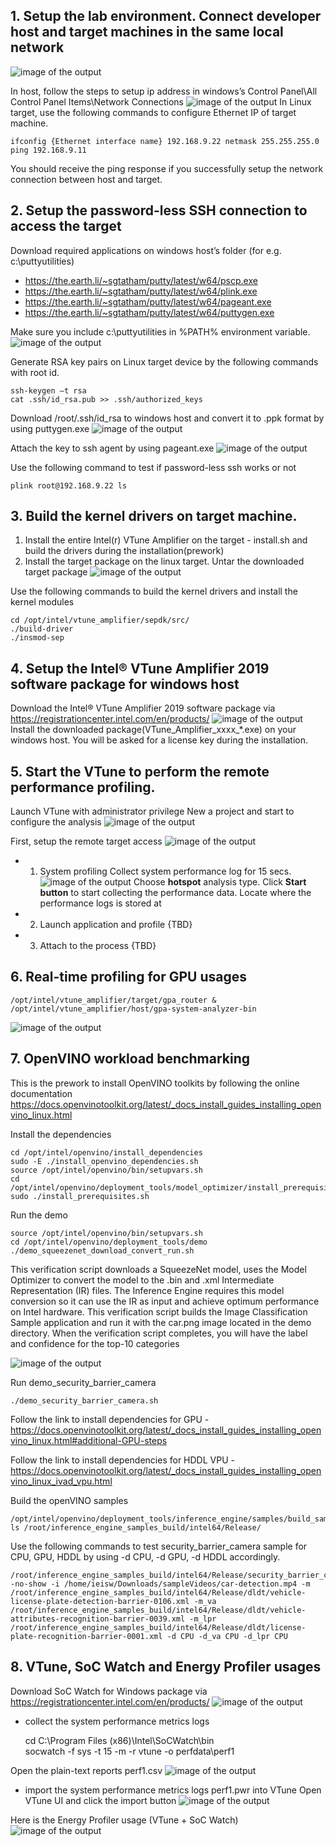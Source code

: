 ## 1. Setup the lab environment. Connect developer host and target machines in the same local network
![image of the output](https://github.com/Joel-lin/IntelSoftwareWorkshop/blob/master/images/hosttargetsetup.png)

In host, follow the steps to setup ip address in windows’s Control Panel\All Control Panel Items\Network Connections
![image of the output](https://github.com/Joel-lin/IntelSoftwareWorkshop/blob/master/images/setuphostip.png)
In Linux target, use the following commands to configure Ethernet IP of target machine.

	ifconfig {Ethernet interface name} 192.168.9.22 netmask 255.255.255.0
	ping 192.168.9.11
	
You should receive the ping response if you successfully setup the network connection between host and target.

## 2. Setup the password-less SSH connection to access the target
Download required applications on windows host’s folder (for e.g. c:\puttyutilities)

* https://the.earth.li/~sgtatham/putty/latest/w64/pscp.exe
* https://the.earth.li/~sgtatham/putty/latest/w64/plink.exe
* https://the.earth.li/~sgtatham/putty/latest/w64/pageant.exe
* https://the.earth.li/~sgtatham/putty/latest/w64/puttygen.exe

Make sure you include c:\puttyutilities in %PATH% environment variable.
![image of the output]( https://github.com/Joel-lin/IntelSoftwareWorkshop/blob/master/images/setuppath.png)

Generate RSA key pairs on Linux target device by the following commands with root id.

	ssh-keygen –t rsa
	cat .ssh/id_rsa.pub >> .ssh/authorized_keys

Download /root/.ssh/id_rsa to windows host and convert it to .ppk format by using puttygen.exe
![image of the output](https://github.com/Joel-lin/IntelSoftwareWorkshop/blob/master/images/convertprivatekey.png)

Attach the key to ssh agent by using pageant.exe
![image of the output](https://github.com/Joel-lin/IntelSoftwareWorkshop/blob/master/images/addkeypageant.png)

Use the following command to test if password-less ssh works or not

    plink root@192.168.9.22 ls

## 3. Build the kernel drivers on target machine.
1)	Install the entire Intel(r) VTune Amplifier on the target - install.sh and build the drivers during the installation(prework)
2)	Install the target package on the linux target. Untar the downloaded target package
![image of the output](https://github.com/Joel-lin/IntelSoftwareWorkshop/blob/master/images/downloadtargetpackage.png)

Use the following commands to build the kernel drivers and install the kernel modules

	cd /opt/intel/vtune_amplifier/sepdk/src/
	./build-driver
	./insmod-sep
	

## 4. Setup the Intel® VTune Amplifier 2019 software package for windows host
Download the Intel® VTune Amplifier 2019 software package via https://registrationcenter.intel.com/en/products/
![image of the output](https://github.com/Joel-lin/IntelSoftwareWorkshop/blob/master/images/downloadvtunewinhost.png)
Install the downloaded package(VTune_Amplifier_xxxx_*.exe) on your windows host. You will be asked for a license key during the installation. 

## 5. Start the VTune to perform the remote performance profiling.
Launch VTune with administrator privilege 
New a project and start to configure the analysis
![image of the output](https://github.com/Joel-lin/IntelSoftwareWorkshop/blob/master/images/1_conf_analysis.png)

First, setup the remote target access
![image of the output](https://github.com/Joel-lin/IntelSoftwareWorkshop/blob/master/images/2_linuxremote.png)
* 1) System profiling
Collect system performance log for 15 secs.
![image of the output](https://github.com/Joel-lin/IntelSoftwareWorkshop/blob/master/images/3_analyzesystem.png)
Choose **hotspot** analysis type. Click **Start button** to start collecting the performance data.
Locate where the performance logs is stored at

* 2) Launch application and profile
{TBD}
* 3) Attach to the process
{TBD}

## 6. Real-time profiling for GPU usages
    /opt/intel/vtune_amplifier/target/gpa_router &
    /opt/intel/vtune_amplifier/host/gpa-system-analyzer-bin
![image of the output](https://github.com/Joel-lin/IntelSoftwareWorkshop/blob/master/images/gpasystemanalyzer.png)

## 7. OpenVINO workload benchmarking
This is the prework to install OpenVINO toolkits by following the online documentation https://docs.openvinotoolkit.org/latest/_docs_install_guides_installing_openvino_linux.html

Install the dependencies

	cd /opt/intel/openvino/install_dependencies
	sudo -E ./install_openvino_dependencies.sh
	source /opt/intel/openvino/bin/setupvars.sh
	cd /opt/intel/openvino/deployment_tools/model_optimizer/install_prerequisites
	sudo ./install_prerequisites.sh
		
Run the demo

    source /opt/intel/openvino/bin/setupvars.sh
    cd /opt/intel/openvino/deployment_tools/demo
    ./demo_squeezenet_download_convert_run.sh

This verification script downloads a SqueezeNet model, uses the Model Optimizer to convert the model to the .bin and .xml Intermediate Representation (IR) files. The Inference Engine requires this model conversion so it can use the IR as input and achieve optimum performance on Intel hardware.
This verification script builds the Image Classification Sample application and run it with the car.png image located in the demo directory. When the verification script completes, you will have the label and confidence for the top-10 categories

![image of the output](https://github.com/Joel-lin/IntelSoftwareWorkshop/blob/master/images/image_classification_script_output_lnx.png)

Run demo_security_barrier_camera

    ./demo_security_barrier_camera.sh
    
Follow the link to install dependencies for GPU - https://docs.openvinotoolkit.org/latest/_docs_install_guides_installing_openvino_linux.html#additional-GPU-steps

Follow the link to install dependencies for HDDL VPU - https://docs.openvinotoolkit.org/latest/_docs_install_guides_installing_openvino_linux_ivad_vpu.html

Build the openVINO samples

	/opt/intel/openvino/deployment_tools/inference_engine/samples/build_samples.sh
	ls /root/inference_engine_samples_build/intel64/Release/

Use the following commands to test security_barrier_camera sample for CPU, GPU, HDDL by using -d CPU, -d GPU, -d HDDL accordingly.

	/root/inference_engine_samples_build/intel64/Release/security_barrier_camera_demo -no-show -i /home/ieisw/Downloads/sampleVideos/car-detection.mp4 -m /root/inference_engine_samples_build/intel64/Release/dldt/vehicle-license-plate-detection-barrier-0106.xml -m_va /root/inference_engine_samples_build/intel64/Release/dldt/vehicle-attributes-recognition-barrier-0039.xml -m_lpr /root/inference_engine_samples_build/intel64/Release/dldt/license-plate-recognition-barrier-0001.xml -d CPU -d_va CPU -d_lpr CPU    
    
## 8. VTune, SoC Watch and Energy Profiler usages
Download SoC Watch for Windows package via https://registrationcenter.intel.com/en/products/
![image of the output](https://github.com/Joel-lin/IntelSoftwareWorkshop/blob/master/images/downloadsocwatch.png)
* collect the system performance metrics logs

	cd C:\Program Files (x86)\Intel\SoCWatch\bin\
	socwatch -f sys -t 15 -m -r vtune -o perfdata\perf1

Open the plain-text reports perf1.csv
![image of the output](https://github.com/Joel-lin/IntelSoftwareWorkshop/blob/master/images/socwatch_sysreport.png)

* import the system performance metrics logs perf1.pwr into VTune
Open VTune UI and click the import button
![image of the output](https://github.com/Joel-lin/IntelSoftwareWorkshop/blob/master/images/vtuneimport.png)

Here is the Energy Profiler usage (VTune + SoC Watch)
![image of the output](https://github.com/Joel-lin/IntelSoftwareWorkshop/blob/master/images/vtuneEnergyAnalysis.png)  
